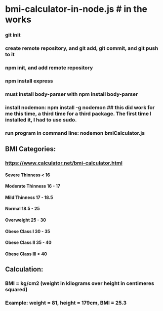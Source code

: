 # bmi-calculator-in-node.js # in the works
### git init
### create remote repository, and git add, git commit, and git push to it
### npm init, and add remote repository
### npm install express
### must install body-parser with npm install body-parser
### install nodemon:	npm install -g nodemon  ## this did work for me this time, a third time for a third package. The first time I installed it, I had to use sudo.
### 
### run program in command line: nodemon bmiCalculator.js
###
## BMI Categories:
### https://www.calculator.net/bmi-calculator.html

#### Severe Thinness	< 16
#### Moderate Thinness	16 - 17
#### Mild Thinness	17 - 18.5
#### Normal	18.5 - 25
#### Overweight	25 - 30
#### Obese Class I	30 - 35
#### Obese Class II	35 - 40
#### Obese Class III	> 40
##
## Calculation:
### BMI = kg/cm2 (weight in kilograms over height in centimeres squared)
### Example: weight = 81, height = 179cm, BMI = 25.3
